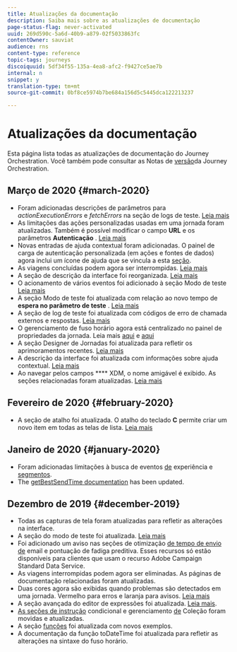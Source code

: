 ```yaml
---
title: Atualizações da documentação
description: Saiba mais sobre as atualizações de documentação
page-status-flag: never-activated
uuid: 269d590c-5a6d-40b9-a879-02f5033863fc
contentOwner: sauviat
audience: rns
content-type: reference
topic-tags: journeys
discoiquuid: 5df34f55-135a-4ea8-afc2-f9427ce5ae7b
internal: n
snippet: y
translation-type: tm+mt
source-git-commit: 0bf8ce5974b7be684a156d5c5445dca122213237

---
```



# Atualizações da documentação

Esta página lista todas as atualizações de documentação do Journey Orchestration.
Você também pode consultar as Notas de [versão](../release-notes/release-notes.md)da Journey Orchestration.

## Março de 2020 {#march-2020}

* Foram adicionadas descrições de parâmetros para _actionExecutionErrors_ e _fetchErrors_ na seção de logs de teste. [Leia mais](../building-journeys/testing-the-journey.md#viewing_logs)
* As limitações das ações personalizadas usadas em uma jornada foram atualizadas. Também é possível modificar o campo **URL** e os parâmetros **Autenticação** . [Leia mais](../action/about-custom-action-configuration.md)
* Novas entradas de ajuda contextual foram adicionadas. O painel de carga de autenticação personalizada (em ações e fontes de dados) agora inclui um ícone de ajuda que se vincula a esta [seção](../datasource/external-data-sources.md#section_wjp_nl5_nhb).
* As viagens concluídas podem agora ser interrompidas. [Leia mais](../building-journeys/using-the-journey-designer.md)
* A seção de descrição da interface foi reorganizada. [Leia mais](../about/user-interface.md)
* O acionamento de vários eventos foi adicionado à seção Modo de teste [Leia mais](../building-journeys/testing-the-journey.md#firing_events)
* A seção Modo de teste foi atualizada com relação ao novo tempo de **espera no parâmetro de teste** . [Leia mais](../building-journeys/testing-the-journey.md)
* A seção de log de teste foi atualizada com códigos de erro de chamada externos e respostas. [Leia mais](../building-journeys/testing-the-journey.md#viewing_logs)
* O gerenciamento de fuso horário agora está centralizado no painel de propriedades da jornada. Leia mais [aqui](../building-journeys/changing-properties.md#timezone) e [aqui](../building-journeys/timezone-management.md)
* A seção Designer de Jornadas foi atualizada para refletir os aprimoramentos recentes. [Leia mais](../building-journeys/using-the-journey-designer.md)
* A descrição da interface foi atualizada com informações sobre ajuda contextual. [Leia mais](../about/user-interface.md#section_ksq_zr1_ffb)
* Ao navegar pelos campos **** XDM, o nome amigável é exibido. As seções relacionadas foram atualizadas. [Leia mais](../about/user-interface.md#friendly-names-display)


## Fevereiro de 2020 {#february-2020}

* A seção de atalho foi atualizada. O atalho do teclado **C** permite criar um novo item em todas as telas de lista. [Leia mais](../about/user-interface.md#section_ksq_zr1_ffb)

## Janeiro de 2020 {#january-2020}

* Foram adicionadas limitações à busca de eventos [de](../datasource/adobe-experience-platform-data-source.md) experiência e [segmentos](../functions/functioninsegment.md).
* The [getBestSendTime documentation](../functions/functiongetbestsendtime.md) has been updated.

## Dezembro de 2019 {#december-2019}

* Todas as capturas de tela foram atualizadas para refletir as alterações na interface.
* A seção do modo de teste foi atualizada. [Leia mais](../building-journeys/testing-the-journey.md)
* Foi adicionado um aviso nas seções de otimização [de tempo de envio de](../building-journeys/wait-activity.md) email e pontuação de fadiga [](../usecase/leveraging-fatigue-scores.md) preditiva. Esses recursos só estão disponíveis para clientes que usam o recurso Adobe Campaign Standard Data Service.
* As viagens interrompidas podem agora ser eliminadas. As páginas de documentação relacionadas foram atualizadas.
* Duas cores agora são exibidas quando problemas são detectados em uma jornada. Vermelho para erros e laranja para avisos. [Leia mais](../about/troubleshooting.md)
* A seção avançada do editor de expressões foi atualizada. [Leia mais](../expression/expressionadvanced.md).
* [As seções de instrução](../expression/conditional-instruction.md) condicional e gerenciamento [de](../expression/collection-management-functions.md) Coleção foram movidas e atualizadas.
* A seção [funções](../expression/functions.md) foi atualizada com novos exemplos.
* A documentação da função [](../functions/functiontodatetime.md) toDateTime foi atualizada para refletir as alterações na sintaxe do fuso horário.

